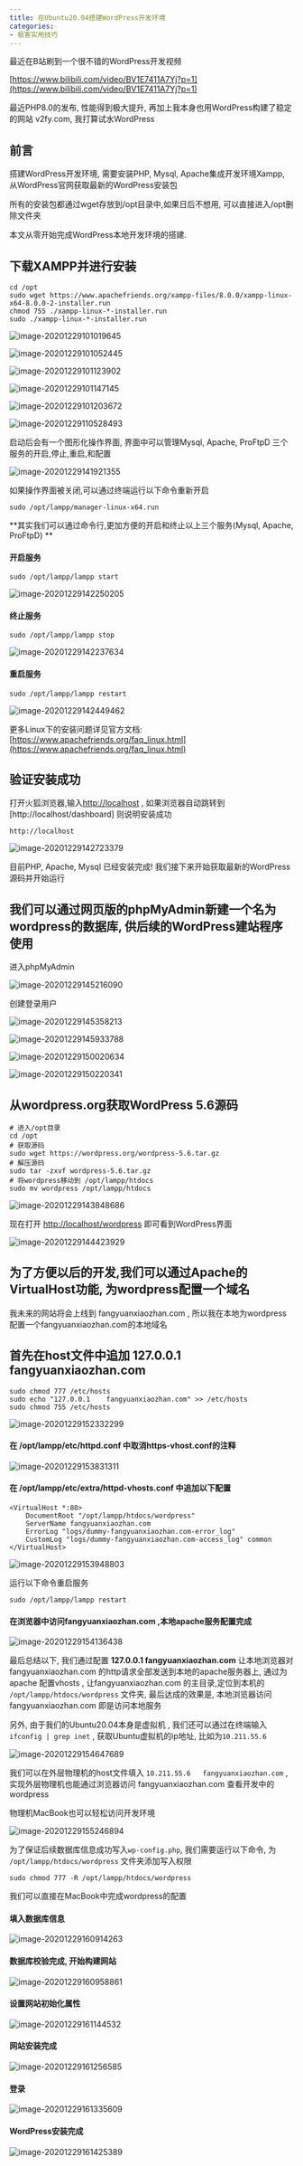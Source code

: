 ```yaml
---
title: 在Ubuntu20.04搭建WordPress开发环境
categories:
- 极客实用技巧
---
```


最近在B站刷到一个很不错的WordPress开发视频

[https://www.bilibili.com/video/BV1E7411A7Yj?p=1](https://www.bilibili.com/video/BV1E7411A7Yj?p=1)

最近PHP8.0的发布, 性能得到极大提升, 再加上我本身也用WordPress构建了稳定的网站 v2fy.com, 我打算试水WordPress



## 前言

搭建WordPress开发环境, 需要安装PHP, Mysql, Apache集成开发环境Xampp, 从WordPress官网获取最新的WordPress安装包

所有的安装包都通过wget存放到/opt目录中,如果日后不想用, 可以直接进入/opt删除文件夹

本文从零开始完成WordPress本地开发环境的搭建.

## 下载XAMPP并进行安装

```shell
cd /opt
sudo wget https://www.apachefriends.org/xampp-files/8.0.0/xampp-linux-x64-8.0.0-2-installer.run
chmod 755 ./xampp-linux-*-installer.run
sudo ./xampp-linux-*-installer.run
```

![image-20201229101019645](https://cdn.fangyuanxiaozhan.com/assets/1694172710875GbSPE2rY.png)



![image-20201229101052445](https://cdn.fangyuanxiaozhan.com/assets/1694172719099PdRPDaxb.png)



![image-20201229101123902](https://cdn.fangyuanxiaozhan.com/assets/1694172725176pzMdSJdJ.png)



![image-20201229101147145](https://cdn.fangyuanxiaozhan.com/assets/1694172737731fSZcdjpR.png)

![image-20201229101203672](https://cdn.fangyuanxiaozhan.com/assets/1694172749147tKmSCsNH.png)



![image-20201229110528493](https://cdn.fangyuanxiaozhan.com/assets/1694172761038Nm0EaGTh.png)



启动后会有一个图形化操作界面,  界面中可以管理Mysql, Apache, ProFtpD 三个服务的开启,停止,重启,和配置

![image-20201229141921355](https://cdn.fangyuanxiaozhan.com/assets/1694172773302sTNTc4a0.png)

如果操作界面被关闭,可以通过终端运行以下命令重新开启



```shell
sudo /opt/lampp/manager-linux-x64.run 
```



**其实我们可以通过命令行,更加方便的开启和终止以上三个服务(Mysql, Apache, ProFtpD) **

#### 开启服务

```shell
sudo /opt/lampp/lampp start
```



![image-20201229142250205](https://cdn.fangyuanxiaozhan.com/assets/169417277520014jc2mr5.png)



#### 终止服务

```shell
sudo /opt/lampp/lampp stop
```



![image-20201229142237634](https://cdn.fangyuanxiaozhan.com/assets/1694172778474Ets6336a.png)



#### 重启服务

```shell
sudo /opt/lampp/lampp restart
```



![image-20201229142449462](https://cdn.fangyuanxiaozhan.com/assets/1694172780883jsrJrdwY.png)



更多Linux下的安装问题详见官方文档: [https://www.apachefriends.org/faq_linux.html](https://www.apachefriends.org/faq_linux.html)



## 验证安装成功

打开火狐浏览器,输入[http://localhost](http://localhost) , 如果浏览器自动跳转到 [http://localhost/dashboard] 则说明安装成功

```shell
http://localhost
```

![image-20201229142723379](https://cdn.fangyuanxiaozhan.com/assets/1694172786199b6cB4jx8.png)



目前PHP, Apache, Mysql 已经安装完成! 我们接下来开始获取最新的WordPress源码并开始运行


## 我们可以通过网页版的phpMyAdmin新建一个名为wordpress的数据库, 供后续的WordPress建站程序使用

进入phpMyAdmin

![image-20201229145216090](https://cdn.fangyuanxiaozhan.com/assets/1694172791947jjAP2aPB.png)

创建登录用户



![image-20201229145358213](https://cdn.fangyuanxiaozhan.com/assets/1694172798276ic5d4CPG.png)

![image-20201229145933788](https://cdn.fangyuanxiaozhan.com/assets/1694172807884Y71n8Dbf.png)

![image-20201229150020634](https://cdn.fangyuanxiaozhan.com/assets/1694172814651Ps17KHsT.png)

![image-20201229150220341](https://cdn.fangyuanxiaozhan.com/assets/1694172822781i77XZmsp.png)


## 从wordpress.org获取WordPress 5.6源码

```shell
# 进入/opt目录
cd /opt
# 获取源码
sudo wget https://wordpress.org/wordpress-5.6.tar.gz
# 解压源码
sudo tar -zxvf wordpress-5.6.tar.gz
# 将wordpress移动到 /opt/lampp/htdocs
sudo mv wordpress /opt/lampp/htdocs
```

![image-20201229143848686](https://cdn.fangyuanxiaozhan.com/assets/1694172824907XGCXf6iS.png)

现在打开 [http://localhost/wordpress](http://localhost/wordpress) 即可看到WordPress界面

![image-20201229144423929](https://cdn.fangyuanxiaozhan.com/assets/1694172832283TkGY5ZiX.png)



## 为了方便以后的开发,我们可以通过Apache的VirtualHost功能, 为wordpress配置一个域名



我未来的网站将会上线到 fangyuanxiaozhan.com , 所以我在本地为wordpress配置一个fangyuanxiaozhan.com的本地域名



## 首先在host文件中追加 **127.0.0.1    fangyuanxiaozhan.com**



```
sudo chmod 777 /etc/hosts
sudo echo "127.0.0.1    fangyuanxiaozhan.com" >> /etc/hosts
sudo chmod 755 /etc/hosts
```



![image-20201229152332299](https://cdn.fangyuanxiaozhan.com/assets/1694172836424a6J3NMm7.png)

#### 在 /opt/lampp/etc/httpd.conf 中取消https-vhost.conf的注释

![image-20201229153831311](https://cdn.fangyuanxiaozhan.com/assets/1694172840340JrbwF6ZD.png)

#### 在 /opt/lampp/etc/extra/httpd-vhosts.conf 中追加以下配置

```shell
<VirtualHost *:80>
    DocumentRoot "/opt/lampp/htdocs/wordpress"
    ServerName fangyuanxiaozhan.com
    ErrorLog "logs/dummy-fangyuanxiaozhan.com-error_log"
    CustomLog "logs/dummy-fangyuanxiaozhan.com-access_log" common
</VirtualHost>
```



![image-20201229153948803](https://cdn.fangyuanxiaozhan.com/assets/1694172849767WdFzsHxP.png)



运行以下命令重启服务

```
sudo /opt/lampp/lampp restart
```



#### 在浏览器中访问fangyuanxiaozhan.com ,本地apache服务配置完成

![image-20201229154136438](https://cdn.fangyuanxiaozhan.com/assets/1694172855438mZGEdwYF.png)



最后总结以下, 我们通过配置 **127.0.0.1   fangyuanxiaozhan.com** 让本地浏览器对fangyuanxiaozhan.com 的http请求全部发送到本地的apache服务器上, 通过为apache 配置vhosts , 让fangyuanxiaozhan.com 的主目录,定位到本机的 `/opt/lampp/htdocs/wordpress` 文件夹, 最后达成的效果是, 本地浏览器访问 fangyuanxiaozhan.com 即是访问本地服务



另外, 由于我们的Ubuntu20.04本身是虚拟机 , 我们还可以通过在终端输入 `ifconfig | grep inet` , 获取Ubuntu虚拟机的ip地址, 比如为`10.211.55.6`  

![image-20201229154647689](https://cdn.fangyuanxiaozhan.com/assets/1694172857461Fc2dK2T8.png)

我们可以在外层物理机的host文件填入  `10.211.55.6   fangyuanxiaozhan.com`  ,实现外层物理机也能通过浏览器访问 fangyuanxiaozhan.com  查看开发中的wordpress

物理机MacBook也可以轻松访问开发环境

![image-20201229155246894](https://cdn.fangyuanxiaozhan.com/assets/1694172862075EbF45nCr.png)



为了保证后续数据库信息成功写入`wp-config.php`, 我们需要运行以下命令,  为 `/opt/lampp/htdocs/wordpress` 文件夹添加写入权限

```
sudo chmod 777 -R /opt/lampp/htdocs/wordpress
```







我们可以直接在MacBook中完成wordpress的配置



####  填入数据库信息

![image-20201229160914263](https://cdn.fangyuanxiaozhan.com/assets/1694172867097iT2ajxSx.png)



####  数据库校验完成, 开始构建网站

![image-20201229160958861](https://cdn.fangyuanxiaozhan.com/assets/1694172871626aHyebrsF.png)



#### 设置网站初始化属性



![image-20201229161144532](https://cdn.fangyuanxiaozhan.com/assets/1694172884665D1CJ4XHp.png)



#### 网站安装完成

![image-20201229161256585](https://cdn.fangyuanxiaozhan.com/assets/1694172890243GrmksfXG.png)



#### 登录

![image-20201229161335609](https://cdn.fangyuanxiaozhan.com/assets/1694172893477s4rC5R4M.png)

#### WordPress安装完成

![image-20201229161425389](https://cdn.fangyuanxiaozhan.com/assets/16941729015827xRnjYj0.png)